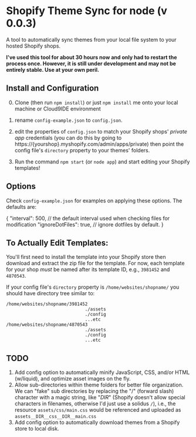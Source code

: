 Shopify Theme Sync for node (v 0.0.3)
==================

A tool to automatically sync themes from your local file system to your hosted Shopify shops.

**I've used this tool for about 30 hours now and only had to restart the process once. However, it is still under development and may not be entirely stable. Use at your own peril.**

## Install and Configuration

 0. Clone (then run `npm install`) or just `npm install` me onto your local machine or Cloud9IDE environment

 1. rename `config-example.json` to `config.json`.

 2. edit the properties of `config.json` to match your Shopify shops' *private app* credentials (you can do this by going to https://{yourshop}.myshopify.com/admin/apps/private) then point the config file's `directory` property to your themes' folders.

 3. Run the command `npm start` (or `node app`) and start editing your Shopify templates!

## Options

Check `config-example.json` for examples on applying these options. The defaults are:

 {
 	"interval": 500, // the default interval used when checking files for modification
 	"ignoreDotFiles": true, // ignore dotfiles by default.
 }

## To Actually Edit Templates:

You'll first need to install the template into your Shopify store then download and extract the zip file for the template.
For now, each template for your shop *must* be named after its template ID, e.g., `3981452` and  `4870543`.

If your config file's `directory` property is `/home/websites/shopname/` you should have directory tree similar to:


    /home/websites/shopname/3981452
                                  ./assets
                                  ./config
                                  ...etc
    /home/websites/shopname/4870543
                                  ./assets
                                  ./config
                                  ...etc

## TODO

 1. Add config option to automatically minify JavaScript, CSS, and/or HTML (w/liquid), and optimize asset images on the fly.
 2. Allow sub-directories within theme folders for better file organization. We can "fake" sub directories by replacing the "/" (forward slash) character with a magic string, like "_DIR_" (Shopify doesn't allow special characters in filenames, otherwise I'd just use a solidus `/`), i.e., the resource `assets/css/main.css` would be referenced and uploaded as `assets__DIR__css__DIR__main.css`
 3. Add config option to automatically download themes from a Shopify store to local disk.
